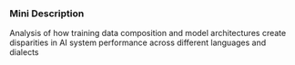### Mini Description

Analysis of how training data composition and model architectures create disparities in AI system performance across different languages and dialects

